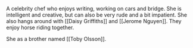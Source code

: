 A celebrity chef who enjoys writing, working on cars and bridge. She is intelligent and creative, but can also be very rude and a bit impatient. She also hangs around with [[Daisy Griffiths]] and [[Jerome Nguyen]]. They enjoy horse riding together.

She as a brother named [[Toby Olsson]].
